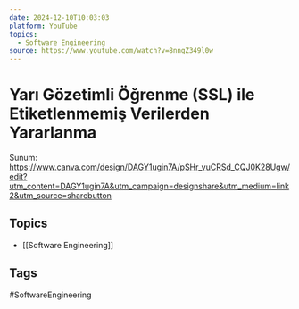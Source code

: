 ```yaml
---
date: 2024-12-10T10:03:03
platform: YouTube
topics:
  - Software Engineering
source: https://www.youtube.com/watch?v=8nnqZ349l0w
---
```

# Yarı Gözetimli Öğrenme (SSL) ile Etiketlenmemiş Verilerden Yararlanma

Sunum: https://www.canva.com/design/DAGY1ugin7A/pSHr_vuCRSd_CQJ0K28Ugw/edit?utm_content=DAGY1ugin7A&utm_campaign=designshare&utm_medium=link2&utm_source=sharebutton

## Topics
- [[Software Engineering]]

## Tags
#SoftwareEngineering